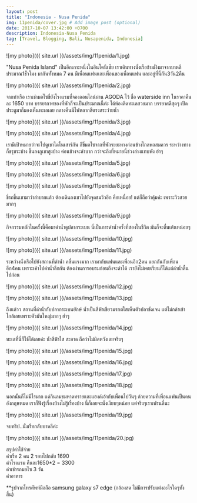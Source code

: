 ```yaml
---
layout: post
title: "Indonesia - Nusa Penida"
img: 11penida/cover.jpg # Add image post (optional)
date: 2017-10-07 13:42:00 +0700
description: Indonesia-Nusa Penida
tag: [Travel, Blogging, Bali, Nusapenida, Indonesia]
---
```

![my photo]({{ site.url }}/assets/img/11penida/1.jpg)

"Nusa Penida Island" เป็นอีกเกาะหนึ่งในอินโดนีเซีย เราเดินทางนั่งเรือข้ามฝั่งมาจากบาหลี ประมาณ1ชั่วโมง มากันทั้งหมด 7 คน มีเพื่อนแฟนและเพื่อนของเพื่อนแฟน และอยู่ที่นี่กัน3วัน2คืน  

![my photo]({{ site.url }}/assets/img/11penida/2.jpg)

จากท่าเรือ เราเช่ามอไซขี่ยังโรงแรมที่จองออนไลน์ผ่าน AGODA ไว้ ชื่อ waterside inn ในราคาคืนละ 1650 บาท บรรยากาศของที่พักก็จะเป็นประมาณนี้ค่ะ ได้ห้องติดทะเลสวยมาก บรรยาศดีสุดๆ เปิดประตูมาก็มองเห็นทะเลเลย กลางคืนมีไฟหลากสีตรงสระว่ายน้ำ  

![my photo]({{ site.url }}/assets/img/11penida/3.jpg)

![my photo]({{ site.url }}/assets/img/11penida/4.jpg)

เรามีเป้าหมายว่าจะไปดูเขาไดโนเสาร์กัน ก็ขี่มอไซจากที่พักระยะทางค่อนข้างไกลพอสมควร ระหว่างทางก็ขรุขระบ้าง ขึ้นลงภูเขาสูงบ้าง ค่อนข้างจะลำบาก กว่าจะถึงที่หมายนี่ช่วงล่างแทบพัง ฮ่าๆ

![my photo]({{ site.url }}/assets/img/11penida/5.jpg)

![my photo]({{ site.url }}/assets/img/11penida/6.jpg)

![my photo]({{ site.url }}/assets/img/11penida/8.jpg)

ขี่รถขึ้นเขามาว่าลำบากแล้ว ต้องเดินลงเขาไปยังจุดชมวิวอีก คือเหนื่อย! แต่ก็ถือว่าคุ้มค่ะ เพราะวิวสวยมากๆ

![my photo]({{ site.url }}/assets/img/11penida/9.jpg)

กิจกรรมหลักในครั้งนี้คือมาดำน้ำดูปลากระเบน นี่เป็นการดำน้ำครั้งที่สองในชีวิต มันก็จะตื่นเต้นหน่อยๆ

![my photo]({{ site.url }}/assets/img/11penida/10.jpg)

![my photo]({{ site.url }}/assets/img/11penida/11.jpg)

ระหว่างนั่งเรือไปยังสถานที่ดำน้ำ คลื่นแรงมาก เรามากับแฟนและเพื่อนอีก2คน แยกกันกับเพื่อนอีก4คน เพราะเค้าไปดำน้ำลึกกัน ต้องผ่านการอบรมก่อนถึงจะดำได้ เรายังไม่เคยเรียนก็ได้แต่ดำน้ำตื้นไปก่อน

![my photo]({{ site.url }}/assets/img/11penida/12.jpg)

![my photo]({{ site.url }}/assets/img/11penida/13.jpg)

ถึงแล้วว สถานที่ดำน้ำกับปลากระเบนยักษ์ น้ำเป็นสีฟ้าเขียวมรกตใสเห็นตัวปลาชัดเจน แต่ไม่กล้าเข้าไกล้เลยเพราะตัวมันใหญ่มากๆ ฮ่าๆ

![my photo]({{ site.url }}/assets/img/11penida/14.jpg)

ทะเลที่นี่ก็ใช้ได้เลยค่ะ น้ำสีฟ้าใส สะอาด ถือว่าไม่ผิดหวังเลยจริงๆ

![my photo]({{ site.url }}/assets/img/11penida/15.jpg)

![my photo]({{ site.url }}/assets/img/11penida/16.jpg)

![my photo]({{ site.url }}/assets/img/11penida/17.jpg)

![my photo]({{ site.url }}/assets/img/11penida/18.jpg)

นอกนั้นก็ไม่มีไรมาก แค่กินลมชมหาดทรายและแฮงค์เอ้ากับเพื่อนไปวันๆ ด้วยความที่เพื่อนแฟนเป็นคนอังกฤษหมด เราก็ฟังรู้เรื่องบ้างไม่รู้เรื่องบ้าง นี่ก็เลยจะนั่งเงียบๆหน่อย แต่จริงๆเราเฟรนลี่นะ

![my photo]({{ site.url }}/assets/img/11penida/19.jpg)

จบทริป..นั่งเรือกลับบาหลีค่ะ

![my photo]({{ site.url }}/assets/img/11penida/20.jpg)

สรุปค่าใช้จ่าย    
ค่าเรือ 2 คน 2 รอบไปกลับ  1690  
ค่าโรงแรม คืนละ1650*2 = 3300    
ค่าเช่ารถมอไซ 3 วัน    
ค่าอาหาร     


**รูปจากโทรศัพท์มือถือ samsung galaxy s7 edge (กล้องสด ไม่มีการปรับแต่งอะไรใดๆทั้งสิ้น)
